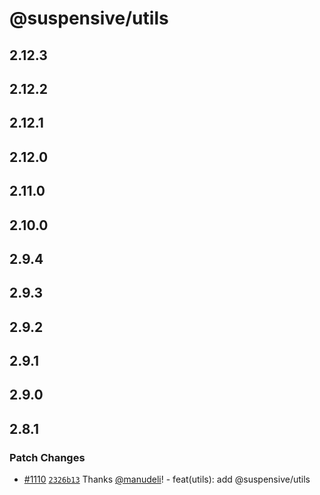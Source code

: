# @suspensive/utils

## 2.12.3

## 2.12.2

## 2.12.1

## 2.12.0

## 2.11.0

## 2.10.0

## 2.9.4

## 2.9.3

## 2.9.2

## 2.9.1

## 2.9.0

## 2.8.1

### Patch Changes

- [#1110](https://github.com/toss/suspensive/pull/1110) [`2326b13`](https://github.com/toss/suspensive/commit/2326b1341f167454a889953fb0bbf58449e1ca98) Thanks [@manudeli](https://github.com/manudeli)! - feat(utils): add @suspensive/utils
